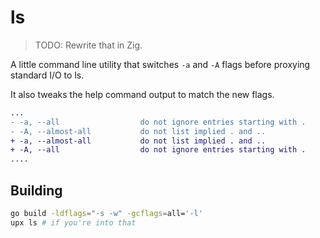 # ls

> TODO: Rewrite that in Zig.

A little command line utility that switches `-a` and `-A` flags before proxying standard I/O to ls.

It also tweaks the help command output to match the new flags.

```diff
...
- -a, --all                  do not ignore entries starting with .
- -A, --almost-all           do not list implied . and ..
+ -a, --almost-all           do not list implied . and ..
+ -A, --all                  do not ignore entries starting with .
....
```

## Building

```bash
go build -ldflags="-s -w" -gcflags=all='-l'
upx ls # if you're into that
```

